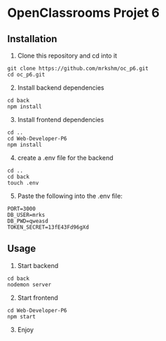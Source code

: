 # OpenClassrooms Projet 6
## Installation

1. Clone this repository and cd into it
```
git clone https://github.com/mrkshm/oc_p6.git
cd oc_p6.git
```

2. Install backend dependencies
```
cd back
npm install
```

3. Install frontend dependencies
```
cd ..
cd Web-Developer-P6
npm install
```

4. create a .env file for the backend
```
cd ..
cd back
touch .env
```

5. Paste the following into the .env file:
```
PORT=3000
DB_USER=mrks
DB_PWD=qweasd
TOKEN_SECRET=13fE43Fd96gXd
```

## Usage

1. Start backend
```
cd back
nodemon server
```

2. Start frontend
```
cd Web-Developer-P6
npm start
```

3. Enjoy